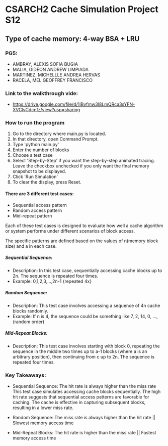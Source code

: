 # CSARCH2 Cache Simulation Project S12

## Type of cache memory: 4-way BSA + LRU

### PG5:

- AMBRAY, ALEXIS SOFIA BUGIA
- MALIA, GIDEON ANDREW LIMPIADA
- MARTINEZ, MICHELLLE ANDREA HERVAS
- RACELA, MEL GEOFFREY FRANCISCO

### Link to the walkthrough vide:

- https://drive.google.com/file/d/1IBvfmw3l8LmQRca3sYFN-XVClvCdcnfz/view?usp=sharing

### How to run the program

1. Go to the directory where main.py is located.
2. In that directory, open Command Prompt.
3. Type 'python main.py'
4. Enter the number of blocks
5. Choose a test case
6. Select 'Step-by-Step' if you want the step-by-step animated tracing. Leave the checkbox unchecked if you only want the final memory snapshot to be displayed.
7. Click 'Run Simulation'
8. To clear the display, press Reset.

#### There are 3 different test cases:

- Sequential access pattern
- Random access pattern
- Mid-repeat pattern

Each of these test cases is designed to evaluate how well a cache algorithm or system performs under different scenarios of block access.

The specific patterns are defined based on the values of n(memory block size) and a in each case.

##### Sequential Sequence:

- Description: In this test case, sequentially accessing cache blocks up to 2n.
  The sequence is repeated four times.
- Example: 0,1,2,3,...,2n-1 {repeated 4x}

##### Random Sequence:

- Description: This test case involves accessing a sequence of 4n cache blocks randomly.
- Example: If n is 4, the sequence could be something like 7, 2, 14, 0, ..., (random order)

##### Mid-Repeat Blocks:

- Description: This test case involves starting with block 0, repeating the sequence in the middle two times up to a-1 blocks (where a is an arbitrary position), then continuing from c up to 2n. The sequence is repeated four times.

### Key Takeaways:

- Sequential Sequence:
  The hit rate is always higher than the miss rate
  This test case simulates accessing cache blocks sequentially. The high hit rate suggests that sequential access patterns are favorable for caching. The cache is effective in capturing subsequent blocks, resulting in a lower miss rate.

- Random Sequence:
  The miss rate is always higher than the hit rate
  || Slowest memory access time

- Mid-Repeat Blocks:
  The hit rate is higher than the miss rate
  || Fastest memory access time
